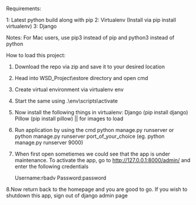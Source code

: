 Requirements:

1: Latest python build along with pip
2: Virtualenv (Install via pip install virtualenv)
3: Django

Notes: For Mac users, use pip3 instead of pip and python3 instead of python

How to load this project:

1. Download the repo via zip and save it to your desired location
2. Head into WSD_Project\estore directory and open cmd
3. Create virtual environment via virtualenv env
4. Start the same using .\env\scripts\activate
5. Now install the following things in virtualenv:
   Django (pip install django)
   Pillow (pip install pillow) || for images to load
6. Run application by using the cmd python manage.py runserver or python manage.py runserver port_of_your_choice (eg. python manage.py runserver 9000)
7. When first open sometiemes we could see that the app is under maintenance. To activate the app, go to http://127.0.0.1:8000/admin/ and enter the following credentials

   Username:rbadv
   Password:password

8.Now return back to the homepage and you are good to go. If you wish to shutdown this app, sign out of django admin page


   
